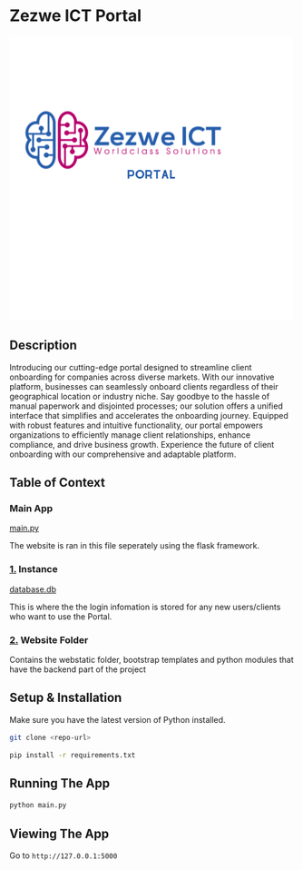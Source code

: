 # Zezwe ICT Portal

![Zezwe ICT portal](portal.png)

## Description

<p>Introducing our cutting-edge portal designed to streamline client onboarding for companies across diverse markets. With our innovative platform, businesses can seamlessly onboard clients regardless of their geographical location or industry niche. Say goodbye to the hassle of manual paperwork and disjointed processes; our solution offers a unified interface that simplifies and accelerates the onboarding journey. Equipped with robust features and intuitive functionality, our portal empowers organizations to efficiently manage client relationships, enhance compliance, and drive business growth. Experience the future of client onboarding with our comprehensive and adaptable platform.</p>

## Table of Context

### Main App

[main.py](Flask-Web-App/main.py)

The website is ran in this file seperately using the flask framework.

### [1.](lask-Web-App/instance) Instance

[database.db](Flask-Web-App/instance/database.db)

This is where the the login infomation is stored for any new users/clients who want to use the Portal.

### [2.](Flask-Web-App/website) Website Folder

Contains the webstatic folder, bootstrap templates and python modules that have the backend part of the project

## Setup & Installation

Make sure you have the latest version of Python installed.

```bash
git clone <repo-url>
```

```bash
pip install -r requirements.txt
```

## Running The App

```bash
python main.py
```

## Viewing The App

Go to `http://127.0.0.1:5000`








